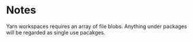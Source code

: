 # Notes

Yarn workspaces requires an array of file blobs. Anything under packages will be
regarded as single use pacakges.